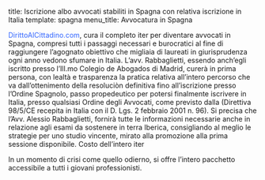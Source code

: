 title: Iscrizione albo avvocati stabiliti in Spagna con relativa iscrizione in Italia
template: spagna
menu_title: Avvocatura in Spagna

<span style="color: #3366ff;">DirittoAlCittadino.com</span>, cura il completo iter per diventare
avvocati in Spagna, compresi tutti i passaggi necessari e
burocratici al fine di raggiungere l’agognato obiettivo che migliaia di laureati in giurisprudenza ogni anno vedono
sfumare in Italia.
L’avv. Rabbaglietti, essendo anch’egli iscritto presso l’Ill.mo Colegio de Abogados di Madrid,
curerà in prima persona, con lealtà e trasparenza la pratica relativa all’intero percorso che va dall’ottenimento
della resoluciòn definitiva fino all’iscrizione presso l’Ordine Spagnolo, passo propedeutico per potersi finalmente
iscrivere in Italia, presso qualsiasi Ordine degli Avvocati, come previsto dalla (Direttiva 98/5/CE recepita in Italia
con il D. Lgs. 2 febbraio 2001 n. 96).
Si precisa che l’Avv. Alessio Rabbaglietti, fornirà tutte le informazioni necessarie anche in relazione agli esami
da sostenere in terra Iberica, consigliando al meglio le strategie per uno studio vincente, mirato alla promozione
alla prima sessione disponibile.
Costo dell’intero iter

In un momento di crisi come quello odierno, si offre l’intero pacchetto accessibile a tutti i giovani professionisti.